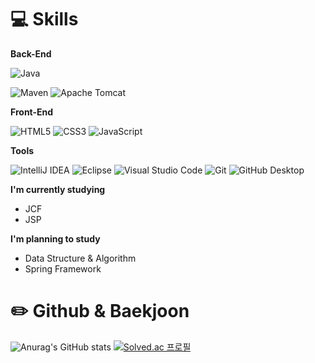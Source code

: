 # 💻 Skills

**Back-End**

![Java](https://img.shields.io/badge/java-%23ED8B00.svg?style=for-the-badge&logo=java&logoColor=white)

![Maven](https://img.shields.io/badge/Apache%20Maven-C71A36.svg?style=for-the-badge&logo=Apache%20Maven&logoColor=white)
![Apache Tomcat](https://img.shields.io/badge/apache%20tomcat-F8DC75.svg?style=for-the-badge&logo=Apache%20Tomcat&logoColor=white)



**Front-End**

![HTML5](https://img.shields.io/badge/html5-%23E34F26.svg?style=for-the-badge&logo=html5&logoColor=white)
![CSS3](https://img.shields.io/badge/css3-%231572B6.svg?style=for-the-badge&logo=css3&logoColor=white)
![JavaScript](https://img.shields.io/badge/javascript-%23323330.svg?style=for-the-badge&logo=javascript&logoColor=%23F7DF1E)

**Tools**

![IntelliJ IDEA](https://img.shields.io/badge/IntelliJIDEA-000000.svg?style=for-the-badge&logo=intellij-idea&logoColor=white)
![Eclipse](https://img.shields.io/badge/Eclipse-FE7A16.svg?style=for-the-badge&logo=Eclipse&logoColor=white)
![Visual Studio Code](https://img.shields.io/badge/Visual%20Studio%20Code-0078d7.svg?style=for-the-badge&logo=visual-studio-code&logoColor=white)
![Git](https://img.shields.io/badge/git-%23F05033.svg?style=for-the-badge&logo=git&logoColor=white)
![GitHub Desktop](https://img.shields.io/badge/github%20desktop-9933CC.svg?style=for-the-badge&logo=github&logoColor=white)


**I'm currently studying**

* JCF
* JSP

**I'm planning to study**

* Data Structure & Algorithm
* Spring Framework

# ✏️ Github & Baekjoon

![Anurag's GitHub stats](https://github-readme-stats.vercel.app/api?username=Com-Sun&show_icons=true&theme=radical) [![Solved.ac
프로필](http://mazassumnida.wtf/api/v2/generate_badge?boj=shiningj96)](https://solved.ac/shiningj96)
